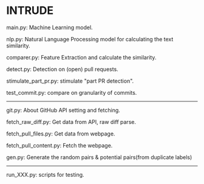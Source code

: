 # INTRUDE

main.py: Machine Learning model.

nlp.py: Natural Language Processing model for calculating the text similarity.

comparer.py: Feature Extraction and calculate the similarity.

detect.py: Detection on (open) pull requests.

stimulate_part_pr.py: stimulate "part PR detection".

test_commit.py: compare on granularity of commits.

--- 

git.py: About GitHub API setting and fetching.

fetch_raw_diff.py: Get data from API, raw diff parse.

fetch_pull_files.py: Get data from webpage.

fetch_pull_content.py: Fetch the webpage.

gen.py: Generate the random pairs & potential pairs(from duplicate labels)

--- 

run_XXX.py: scripts for testing.

